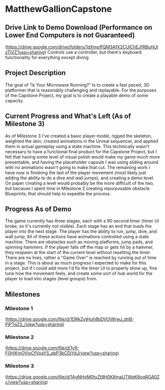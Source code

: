 # MatthewGallionCapstone
## Drive Link to Demo Download (Performance on Lower End Computers is not Guaranteed)
(https://drive.google.com/drive/folders/1dXmoffQM3AfX2CUIChEJfRBuHUIzTlVZ?usp=sharing)
Controls use a controller, but there's keyboard functionality for everything except diving

## Project Description
The goal of “Is Your Microwave Running?” Is to create a fast paced, 3D platformer that is reasonably challenging and replayable.  For the purposes of the Capstone Project, my goal is to create a playable demo of some capacity.

## Current Progress and What's Left (As of Milestone 3)
As of Milestone 3 I've created a basic player model, rigged the skeleton, weighted the skin, created animations in the Unreal sequencer, and applied them in actual gameplay using a state machine.  This technically wasn't necessary to have a functional final product for the Capstone Project, but I felt that having some level of visual polish would make my game much more presentable, and having the placeholder capsule I was using sliding around with no animations wasn't going to make that cut.  The remaining work I have now is finishing the last of the player movement (most likely just adding the ability to do a dive and wall jumps), and creating a demo level.  On paper creating a level would probably be the more difficult of the two, but because I spent time in Milestone 2 creating repurposable obstacle Blueprints, that should help to expedite the process.

## Progress As of Demo
The game currently has three stages, each with a 90 second timer (timer UI broke, so it's currently not visible).  Each stage has an end that loads the player into the next stage.  The player has the ability to run, jump, dive, and wall jump; All of these actions have animations controlled using a state machine.  There are obstacles such as moving platforms, jump pads, and spinning hammers.  If the player falls off the map or gets hit by a hammer, they respawn at the start of the current level without resetting the timer.  There are no lives, rather a "Game Over" is reached by running out of time in a stage.  This is about as much progress I expected to make for this project, but if I could add more I'd fix the timer UI to properly show up, fine tune how the movement feels, and create some sort of hub world for the player to load into stages (level groups) from.

## Milestones
### Milestone 1
(https://drive.google.com/file/d/1DRkZytHuh8bDVOjWrwJ_dnB-PjPTqZ3_/view?usp=sharing)

### Milestone 2
(https://drive.google.com/file/d/1y9-F0HiKmOVioCfVoaYS_abP3bCDjYdJ/view?usp=sharing)

### Milestone 3
(https://drive.google.com/file/d/1AgNHnM0tvZt9H0K8maUTWqK6oqRGA0Zc/view?usp=sharing)
